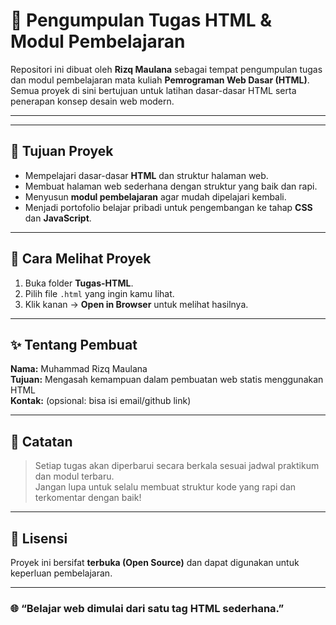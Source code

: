 # 📘 Pengumpulan Tugas HTML & Modul Pembelajaran

Repositori ini dibuat oleh **Rizq Maulana** sebagai tempat pengumpulan tugas dan modul pembelajaran mata kuliah **Pemrograman Web Dasar (HTML)**.  
Semua proyek di sini bertujuan untuk latihan dasar-dasar HTML serta penerapan konsep desain web modern.

---

---

## 🧠 Tujuan Proyek

- Mempelajari dasar-dasar **HTML** dan struktur halaman web.  
- Membuat halaman web sederhana dengan struktur yang baik dan rapi.  
- Menyusun **modul pembelajaran** agar mudah dipelajari kembali.  
- Menjadi portofolio belajar pribadi untuk pengembangan ke tahap **CSS** dan **JavaScript**.

---

## 🚀 Cara Melihat Proyek

1. Buka folder **Tugas-HTML**.  
2. Pilih file `.html` yang ingin kamu lihat.  
3. Klik kanan → **Open in Browser** untuk melihat hasilnya.  

---

## ✨ Tentang Pembuat

**Nama:** Muhammad Rizq Maulana  
**Tujuan:** Mengasah kemampuan dalam pembuatan web statis menggunakan HTML  
**Kontak:** (opsional: bisa isi email/github link)

---

## 📝 Catatan

> Setiap tugas akan diperbarui secara berkala sesuai jadwal praktikum dan modul terbaru.  
> Jangan lupa untuk selalu membuat struktur kode yang rapi dan terkomentar dengan baik!

---

## 🧩 Lisensi

Proyek ini bersifat **terbuka (Open Source)** dan dapat digunakan untuk keperluan pembelajaran.

---

### 🌐 “Belajar web dimulai dari satu tag HTML sederhana.”


